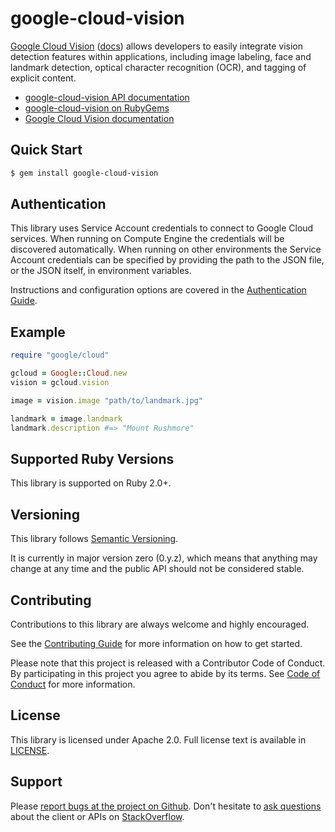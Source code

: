 # google-cloud-vision

[Google Cloud Vision](https://cloud.google.com/vision/) ([docs](https://cloud.google.com/vision/docs)) allows developers to easily integrate vision detection features within applications, including image labeling, face and landmark detection, optical character recognition (OCR), and tagging of explicit content.

- [google-cloud-vision API documentation](http://googlecloudplatform.github.io/gcloud-ruby/#/docs/google-cloud-vision/google/cloud/vision)
- [google-cloud-vision on RubyGems](https://rubygems.org/gems/google-cloud-vision)
- [Google Cloud Vision documentation](https://cloud.google.com/vision/docs)

## Quick Start

```sh
$ gem install google-cloud-vision
```

## Authentication

This library uses Service Account credentials to connect to Google Cloud services. When running on Compute Engine the credentials will be discovered automatically. When running on other environments the Service Account credentials can be specified by providing the path to the JSON file, or the JSON itself, in environment variables.

Instructions and configuration options are covered in the [Authentication Guide](https://googlecloudplatform.github.io/gcloud-ruby/#/docs/google-cloud-vision/guides/authentication).

## Example

```ruby
require "google/cloud"

gcloud = Google::Cloud.new
vision = gcloud.vision

image = vision.image "path/to/landmark.jpg"

landmark = image.landmark
landmark.description #=> "Mount Rushmore"
```

## Supported Ruby Versions

This library is supported on Ruby 2.0+.

## Versioning

This library follows [Semantic Versioning](http://semver.org/).

It is currently in major version zero (0.y.z), which means that anything may change at any time and the public API should not be considered stable.

## Contributing

Contributions to this library are always welcome and highly encouraged.

See the [Contributing Guide](https://googlecloudplatform.github.io/gcloud-ruby/#/docs/guides/contributing) for more information on how to get started.

Please note that this project is released with a Contributor Code of Conduct. By participating in this project you agree to abide by its terms. See [Code of Conduct](../CODE_OF_CONDUCT.md) for more information.

## License

This library is licensed under Apache 2.0. Full license text is available in [LICENSE](../LICENSE).

## Support

Please [report bugs at the project on Github](https://github.com/GoogleCloudPlatform/gcloud-ruby/issues).
Don't hesitate to [ask questions](http://stackoverflow.com/questions/tagged/gcloud-ruby) about the client or APIs on [StackOverflow](http://stackoverflow.com).
